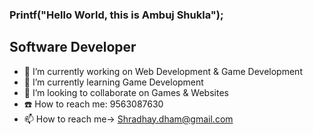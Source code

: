 ### Printf("Hello World, this is Ambuj Shukla");

## Software Developer

- 🔭 I’m currently working on Web Development & Game Development
- 🌱 I’m currently learning Game Development
- 👯 I’m looking to collaborate on Games & Websites
- ☎️ How to reach me: 9563087630
- 📫 How to reach me-> Shradhay.dham@gmail.com
